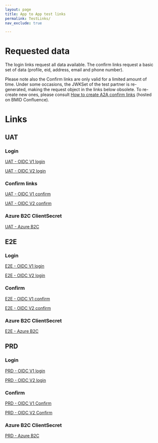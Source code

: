 ```yaml
---
layout: page
title: App to App test links
permalink: TestLinks/
nav_exclude: true

---
```


# Requested data

The login links request all data available.
The confirm links request a basic set of data (profile, eid, address, email and phone number).

Please note also the Confirm links are only valid for a limited amount of time. Under some occasions, the JWKSet of the test partner is re-generated, making the request object in the links below obsolete. To re-create new ones, please consult <a href="https://confluence.belgianmobileid.be/display/ITSME/How+to+create+A2A+Confirm+links" target="blank">How to create A2A confirm links</a> (hosted on BMID Confluence).

# Links

## UAT

### Login
<a href="https%3A%2F%2Fuatmerchant.itsme.be%2Foidc%2Fauthorization%3Fredirect_uri%3Dhttps%253A%252F%252Fcore-emulators-ssl.default-clu01.mgmt.belgianmobileid.be%252Fopenidclient%252Fuat_OIDC_TEST1%252Fauthz_cb%26response_type%3Dcode%26client_id%3DOIDC_TEST1%26scope%3Dopenid%2Bservice%253AOIDC_TEST1_LOGIN%2Bprofile%2Bphone%2Bemail%2Baddress%2Beid%26state%3Danystate%26nonce%3Danonce%26prompt%3Dlogin%2Bconsent%26max_age%3D1%26claims%3D%7B%2522userinfo%2522%3A%7B%2522tag%3Asixdots.be%2C2020-03%3Aclaim_birthdate_as_string%2522%3Anull%2C%2522tag%3Asixdots.be%2C2016-06%3Aclaim_nationality%2522%3Anull%2C%2522tag%3Asixdots.be%2C2016-06%3Aclaim_eid%2522%3Anull%2C%2522tag%3Asixdots.be%2C2016-06%3Aclaim_city_of_birth%2522%3Anull%2C%2522tag%3Asixdots.be%2C2016-06%3Aclaim_country_of_birth%2522%3Anull%2C%2522tag%3Asixdots.be%2C2017-05%3Aclaim_device%2522%3Anull%2C%2522tag%3Asixdots.be%2C2017-05%3Aclaim_transaction_info%2522%3Anull%2C%2522tag%3Asixdots.be%2C2017-05%3Aclaim_photo%2522%3Anull%7D%7D" target="blank">UAT - OIDC V1 login</a>
      
<a href="https%3A%2F%2Fidp.uat.itsme.services%2Fv2%2Fauthorization%3Fresponse_type%3Dcode%26client_id%3DOIDC_TEST1%26redirect_uri%3Dhttps%253A%252F%252Fcore-emulators-ssl.default-clu01.mgmt.belgianmobileid.be%252Fopenidclient%252Fuat_OIDC_TEST1_I18N%252Fauthz_cb_withPicture%26scope%3Dopenid%2Bservice%253AOIDC_TEST1_LOGIN_I18N%2Bprofile%2Bphone%2Bemail%2Baddress%2Beid%26state%3Danystate%26nonce%3Danonce%26prompt%3Dlogin%26max_age%3D1%26claims%3D%7B%2522userinfo%2522%3A%7B%2522http%3A%2F%2Fitsme.services%2Fv2%2Fclaim%2FBENationalNumber%2522%3Anull%2C%20%2522http%3A%2F%2Fitsme.services%2Fv2%2Fclaim%2Fclaim_citizenship%2522%3Anull%2C%2522http%3A%2F%2Fitsme.services%2Fv2%2Fclaim%2Fplace_of_birth%2522%3Anull%2C%2522http%3A%2F%2Fitsme.services%2Fv2%2Fclaim%2Fphysical_person_photo%2522%3Anull%2C%2522http%3A%2F%2Fitsme.services%2Fv2%2Fclaim%2Fbirthdate_as_string%2522%3Anull%2C%2522http%3A%2F%2Fitsme.services%2Fv2%2Fclaim%2Fclaim_device%2522%3Anull%2C%2522http%3A%2F%2Fitsme.services%2Fv2%2Fclaim%2Ftransaction_info%2522%3Anull%2C%2522http%3A%2F%2Fitsme.services%2Fv2%2Fclaim%2FvalidityFrom%2522%3Anull%2C%2522http%3A%2F%2Fitsme.services%2Fv2%2Fclaim%2FvalidityTo%2522%3Anull%2C%2522http%3A%2F%2Fitsme.services%2Fv2%2Fclaim%2FIDDocumentSN%2522%3Anull%2C%2522http%3A%2F%2Fitsme.services%2Fv2%2Fclaim%2FIDDocumentType%2522%3Anull%2C%2522http%3A%2F%2Fitsme.services%2Fv2%2Fclaim%2Fclaim_luxtrust_ssn%2522%3Anull%2C%2522http%3A%2F%2Fitsme.services%2Fv2%2Fclaim%2FBENationalNumber%2522%3Anull%2C%2522http%3A%2F%2Fitsme.services%2Fv2%2Fclaim%2Fclaim_nl_bsn%2522%3Anull%7D%7D" target="blank">UAT - OIDC V2 login</a>

### Confirm links
<a href="https://uatmerchant.itsme.be/oidc/authorization?response_type=code&client_id=OIDC_TEST1&redirect_uri=https%3A%2F%2Fcore-emulators-ssl.default-clu01.mgmt.belgianmobileid.be%2Fopenidclient%2Fuat_OIDC_TEST1%2Fauthz_cb&scope=openid+service%3AOIDC_TEST1_APPROVAL+profile+phone+email+address+eid&state=anystate&nonce=anonce&prompt=login+consent&max_age=1&claims=%7B%22userinfo%22%3A%7B%22name%22%3A%7B%22essential%22%3Atrue%7D%7D%7D&request_uri=https://belgianmobileid.github.io:443/slate/RequestObject_UAT_OIDCv1.json" target="blank">UAT - OIDC V1 confirm</a>

<a href="https://idp.uat.itsme.services/v2/authorization?response_type=code&client_id=OIDC_TEST1&redirect_uri=https%3A%2F%2Fcore-emulators-ssl.default-clu01.mgmt.belgianmobileid.be%2Fopenidclient%2Fuat_OIDC_TEST1_I18N%2Fauthz_cb_withPicture&scope=openid+service%3AOIDC_TEST1_APPROVAL_I18N+profile+phone+email+address+eid&state=anystate&nonce=anonce&prompt=login+consent&max_age=1&claims=%7B%22userinfo%22%3A%7B%22name%22%3A%7B%22essential%22%3Atrue%7D%7D%7D&request_uri=https://belgianmobileid.github.io:443/slate/RequestObject_UAT_OIDCv2.json" target="blank">UAT - OIDC V2 confirm</a>

### Azure B2C ClientSecret

<a href="https://itsmedigitalidb2cuat.b2clogin.com/itsmedigitalidb2cuat.onmicrosoft.com/oauth2/v2.0/authorize?p=B2C_1_itsme_test&client_id=97c86891-c64f-41e6-aeb5-fa73b6805959&nonce=defaultNonce&redirect_uri=https%3A%2F%2Fjwt.ms&scope=openid&response_type=id_token&prompt=login" target="blank">UAT - Azure B2C</a>

    
## E2E

### Login

<a href="https://e2emerchant.itsme.be/oidc/authorization?redirect_uri=https%3A%2F%2Fcore-emulators-ssl.default-clu01.mgmt.belgianmobileid.be%2Fopenidclient%2Fe2e_OIDC_TEST1%2Fauthz_cb&response_type=code&client_id=OIDC_TEST1&scope=openid+service%3AOIDC_TEST1_LOGIN+profile+phone+email+address+eid&state=anystate&nonce=anonce&prompt=login+consent&max_age=1" target="blank">E2E - OIDC V1 login</a>

<a href="https%3A%2F%2Fidp.e2e.itsme.services%2Fv2%2Fauthorization%3Fresponse_type%3Dcode%26client_id%3DOIDC_TEST1%26redirect_uri%3Dhttps%253A%252F%252Fcore-emulators-ssl.default-clu01.mgmt.belgianmobileid.be%252Fopenidclient%252Fe2e_OIDC_TEST1_I18N%252Fauthz_cb_withPicture%26scope%3Dopenid%2Bservice%253AOIDC_TEST1_LOGIN_I18N%2Bprofile%2Bphone%2Bemail%2Baddress%2Beid%26state%3Danystate%26nonce%3Danonce%26prompt%3Dlogin%2Bconsent%26max_age%3D1%26claims%3D%7B%2522userinfo%2522%3A%7B%2522http%3A%2F%2Fitsme.services%2Fv2%2Fclaim%2FBENationalNumber%2522%3Anull%2C%20%2522http%3A%2F%2Fitsme.services%2Fv2%2Fclaim%2Fclaim_citizenship%2522%3Anull%2C%2522http%3A%2F%2Fitsme.services%2Fv2%2Fclaim%2Fplace_of_birth%2522%3Anull%2C%2522http%3A%2F%2Fitsme.services%2Fv2%2Fclaim%2Fphysical_person_photo%2522%3Anull%2C%2522http%3A%2F%2Fitsme.services%2Fv2%2Fclaim%2Fbirthdate_as_string%2522%3Anull%2C%2522http%3A%2F%2Fitsme.services%2Fv2%2Fclaim%2Fclaim_device%2522%3Anull%2C%2522http%3A%2F%2Fitsme.services%2Fv2%2Fclaim%2Ftransaction_info%2522%3Anull%2C%2522http%3A%2F%2Fitsme.services%2Fv2%2Fclaim%2FvalidityFrom%2522%3Anull%2C%2522http%3A%2F%2Fitsme.services%2Fv2%2Fclaim%2FvalidityTo%2522%3Anull%2C%2522http%3A%2F%2Fitsme.services%2Fv2%2Fclaim%2FIDDocumentSN%2522%3Anull%2C%2522http%3A%2F%2Fitsme.services%2Fv2%2Fclaim%2FIDDocumentType%2522%3Anull%2C%2522http%3A%2F%2Fitsme.services%2Fv2%2Fclaim%2Fclaim_luxtrust_ssn%2522%3Anull%2C%2522http%3A%2F%2Fitsme.services%2Fv2%2Fclaim%2FBENationalNumber%2522%3Anull%2C%2522http%3A%2F%2Fitsme.services%2Fv2%2Fclaim%2Fclaim_nl_bsn%2522%3Anull%7D%7D" target="blank">E2E - OIDC V2 login</a>
      
### Confirm

<a href="https://e2emerchant.itsme.be/oidc/authorization?response_type=code&client_id=OIDC_TEST1&redirect_uri=https%3A%2F%2Fcore-emulators-ssl.default-clu01.mgmt.belgianmobileid.be%2Fopenidclient%2Fe2e_OIDC_TEST1%2Fauthz_cb&scope=openid+service%3AOIDC_TEST1_APPROVAL+profile+phone+email+address+eid&state=anystate&nonce=anonce&prompt=login+consent&max_age=1&claims=%7B%22userinfo%22%3A%7B%22name%22%3A%7B%22essential%22%3Atrue%7D%7D%7D&request_uri=https://belgianmobileid.github.io:443/slate/RequestObject_E2E_OIDCv1.json" target="blank">E2E - OIDC V1 confirm</a>

<a href="https://idp.e2e.itsme.services/v2/authorization?response_type=code&client_id=OIDC_TEST1&redirect_uri=https%3A%2F%2Fcore-emulators-ssl.default-clu01.mgmt.belgianmobileid.be%2Fopenidclient%2Fe2e_OIDC_TEST1_I18N%2Fauthz_cb_withPicture&scope=openid+service%3AOIDC_TEST1_APPROVAL_I18N+profile+phone+email+address+eid&state=anystate&nonce=anonce&prompt=login+consent&max_age=1&claims=%7B%22userinfo%22%3A%7B%22name%22%3A%7B%22essential%22%3Atrue%7D%7D%7D&request_uri=https://belgianmobileid.github.io:443/slate/RequestObject_E2E_OIDCv2.json" target="blank">E2E - OIDC V2 confirm</a>

### Azure B2C ClientSecret

<a href="https://itsmedigitalidb2ce2e.b2clogin.com/itsmedigitalidb2ce2e.onmicrosoft.com/oauth2/v2.0/authorize?p=B2C_1_itsme_userflow&client_id=e3ed773e-b123-46a3-86ba-721c37a7850d&nonce=defaultNonce&redirect_uri=https%3A%2F%2Fjwt.ms&scope=openid&response_type=id_token&prompt=login" target="blank">E2E - Azure B2C</a>

## PRD

### Login

<a href="https://merchant.itsme.be/oidc/authorization?redirect_uri=https%3A%2F%2Fcore-emulators-ssl.default-clu01.mgmt.belgianmobileid.be%2Fopenidclient%2Fprod_OIDC_TEST1%2Fauthz_cb&response_type=code&client_id=OIDC_TEST1&scope=openid+service%3AOIDC_TEST1_LOGIN+profile+eid+phone+email+address&state=anystate&nonce=anonce&prompt=login&max_age=1" target="blank">PRD - OIDC V1 login</a>
      
<a href="https%3A%2F%2Fidp.prd.itsme.services%2Fv2%2Fauthorization%3Fresponse_type%3Dcode%26client_id%3DOIDC_TEST1%26redirect_uri%3Dhttps%253A%252F%252Fcore-emulators-ssl.default-clu01.mgmt.belgianmobileid.be%252Fopenidclient%252Fprod_OIDC_TEST1_I18N%252Fauthz_cb_withPicture%26scope%3Dopenid%2Bservice%253AOIDC_TEST1_LOGIN_I18N%2Bprofile%2Beid%2Bphone%2Bemail%2Baddress%26state%3Danystate%26nonce%3Danonce%26prompt%3Dlogin%26max_age%3D1%26claims%3D%7B%2522userinfo%2522%3A%7B%2522http%3A%2F%2Fitsme.services%2Fv2%2Fclaim%2FBENationalNumber%2522%3Anull%2C%20%2522http%3A%2F%2Fitsme.services%2Fv2%2Fclaim%2Fclaim_citizenship%2522%3Anull%2C%2522http%3A%2F%2Fitsme.services%2Fv2%2Fclaim%2Fplace_of_birth%2522%3Anull%2C%2522http%3A%2F%2Fitsme.services%2Fv2%2Fclaim%2Fphysical_person_photo%2522%3Anull%2C%2522http%3A%2F%2Fitsme.services%2Fv2%2Fclaim%2Fbirthdate_as_string%2522%3Anull%2C%2522http%3A%2F%2Fitsme.services%2Fv2%2Fclaim%2Fclaim_device%2522%3Anull%2C%2522http%3A%2F%2Fitsme.services%2Fv2%2Fclaim%2Ftransaction_info%2522%3Anull%2C%2522http%3A%2F%2Fitsme.services%2Fv2%2Fclaim%2FvalidityFrom%2522%3Anull%2C%2522http%3A%2F%2Fitsme.services%2Fv2%2Fclaim%2FvalidityTo%2522%3Anull%2C%2522http%3A%2F%2Fitsme.services%2Fv2%2Fclaim%2FIDDocumentSN%2522%3Anull%2C%2522http%3A%2F%2Fitsme.services%2Fv2%2Fclaim%2FIDDocumentType%2522%3Anull%2C%2522http%3A%2F%2Fitsme.services%2Fv2%2Fclaim%2Fclaim_luxtrust_ssn%2522%3Anull%2C%2522http%3A%2F%2Fitsme.services%2Fv2%2Fclaim%2FBENationalNumber%2522%3Anull%2C%2522http%3A%2F%2Fitsme.services%2Fv2%2Fclaim%2Fclaim_nl_bsn%2522%3Anull%7D%7D" target="blank">PRD - OIDC V2 login</a>

### Confirm

<a href="https://merchant.itsme.be/oidc/authorization?response_type=code&client_id=OIDC_TEST1&redirect_uri=https%3A%2F%2Fcore-emulators-ssl.default-clu01.mgmt.belgianmobileid.be%2Fopenidclient%2Fprod_OIDC_TEST1%2Fauthz_cb&scope=openid+service%3AOIDC_TEST1_APPROVAL+profile+phone+email+address+eid&state=anystate&nonce=anonce&prompt=login+consent&max_age=1&claims=%7B%22userinfo%22%3A%7B%22name%22%3A%7B%22essential%22%3Atrue%7D%7D%7D&request_uri=https://belgianmobileid.github.io:443/slate/RequestObject_PRD_OIDCv1.json" target="blank">PRD - OIDC V1 Confirm</a>

<a href="https://idp.prd.itsme.services/v2/authorization?response_type=code&client_id=OIDC_TEST1&redirect_uri=https%3A%2F%2Fcore-emulators-ssl.default-clu01.mgmt.belgianmobileid.be%2Fopenidclient%2Fprod_OIDC_TEST1_I18N%2Fauthz_cb_withPicture&scope=openid+service%3AOIDC_TEST1_APPROVAL_I18N+profile+phone+email+address+eid&state=anystate&nonce=anonce&prompt=login+consent&max_age=1&claims=%7B%22userinfo%22%3A%7B%22name%22%3A%7B%22essential%22%3Atrue%7D%7D%7D&request_uri=https://belgianmobileid.github.io:443/slate/RequestObject_PRD_OIDCv2.json" target="blank">PRD - OIDC V2 Confirm</a>

### Azure B2C ClientSecret

<a href="https://itsmedigitalidb2cprd.b2clogin.com/itsmedigitalidb2cprd.onmicrosoft.com/oauth2/v2.0/authorize?p=B2C_1_itsme_prd&client_id=16addb8f-1d28-476c-b2f5-f65a8ff660fe&nonce=defaultNonce&redirect_uri=https%3A%2F%2Fjwt.ms%2F&scope=openid&response_type=id_token&prompt=login" target="blank">PRD - Azure B2C</a>

